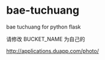 bae-tuchuang
============

bae tuchuang for python flask 

请修改 BUCKET_NAME 为自己的

http://applications.duapp.com/photo/
